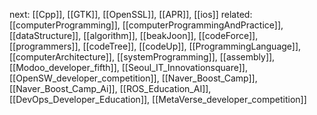 
next: [[Cpp]], [[GTK]], [[OpenSSL]], [[APR]], [[ios]]
related: [[computerProgramming]], [[computerProgrammingAndPractice]], [[dataStructure]], [[algorithm]], [[beakJoon]], [[codeForce]], [[programmers]], [[codeTree]], [[codeUp]], [[ProgrammingLanguage]], [[computerArchitecture]], [[systemProgramming]], [[assembly]], [[Modoo_developer_fifth]], [[Seoul_IT_Innovationsquare]], [[OpenSW_developer_competition]], [[Naver_Boost_Camp]], [[Naver_Boost_Camp_Ai]], [[ROS_Education_AI]], [[DevOps_Developer_Education]], [[MetaVerse_developer_competition]]
